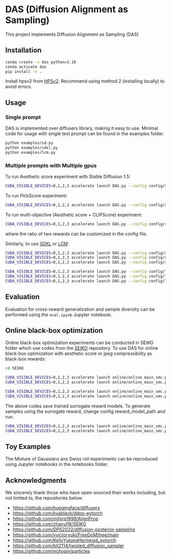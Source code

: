 # DAS (Diffusion Alignment as Sampling)

This project implements Diffusion Alignment as Sampling (DAS)

## Installation

```bash
conda create -n das python=3.10
conda activate das
pip install -e .
```

Install hpsv2 from [HPSv2](https://github.com/tgxs002/HPSv2). Recommend using method 2 (installing locally) to avoid errors.

## Usage

### Single prompt

DAS is implemented over diffusers library, making it easy to use. Minimal code for usage with single test prompt can be found in the examples folder.

```bash
python examples/sd.py
python examples/sdxl.py
python examples/lcm.py
```

### Multiple prompts with Multiple gpus

To run Aesthetic score experiment with Stable Diffusion 1.5:

```bash
CUDA_VISIBLE_DEVICES=0,1,2,3 accelerate launch DAS.py --config config/sd.py:aesthetic
```

To run PickScore experiment:

```bash
CUDA_VISIBLE_DEVICES=0,1,2,3 accelerate launch DAS.py --config config/sd.py:pick
```

To run multi-objective (Aesthetic score + CLIPScore) experiment:

```bash
CUDA_VISIBLE_DEVICES=0,1,2,3 accelerate launch DAS.py --config config/sd.py:multi
```
where the ratio of two rewards can be customized in the config file.

Similarly, to use [SDXL](https://huggingface.co/stabilityai/stable-diffusion-xl-base-1.0) or [LCM](https://huggingface.co/SimianLuo/LCM_Dreamshaper_v7):

```bash
CUDA_VISIBLE_DEVICES=0,1,2,3 accelerate launch DAS.py --config config/sdxl.py:aesthetic
CUDA_VISIBLE_DEVICES=0,1,2,3 accelerate launch DAS.py --config config/sdxl.py:pick
CUDA_VISIBLE_DEVICES=0,1,2,3 accelerate launch DAS.py --config config/sdxl.py:multi

CUDA_VISIBLE_DEVICES=0,1,2,3 accelerate launch DAS.py --config config/lcm.py:aesthetic
CUDA_VISIBLE_DEVICES=0,1,2,3 accelerate launch DAS.py --config config/lcm.py:pick
CUDA_VISIBLE_DEVICES=0,1,2,3 accelerate launch DAS.py --config config/lcm.py:multi
```

## Evaluation

Evaluation for cross-reward generalization and sample diversity can be performed using the `eval.ipynb` Jupyter notebook. 

## Online black-box optimization

Online black-box optimization experiments can be conducted in SEIKO folder which use codes from the [SEIKO](https://github.com/zhaoyl18/SEIKO) repository. To use DAS for online black-box optimization with aesthetic score or jpeg compressibility as black-box rewards:

```bash
cd SEIKO

CUDA_VISIBLE_DEVICES=0,1,2,3 accelerate launch online/online_main_smc.py --config config/UCB_smc.py:aesthetic
CUDA_VISIBLE_DEVICES=0,1,2,3 accelerate launch online/online_main_smc.py --config config/Bootstrap_smc.py:aesthetic

CUDA_VISIBLE_DEVICES=0,1,2,3 accelerate launch online/online_main_smc.py --config config/UCB_smc.py:jpeg
CUDA_VISIBLE_DEVICES=0,1,2,3 accelerate launch online/online_main_smc.py --config config/Bootstrap_smc.py:jpeg
```

The above codes save trained surrogate reward models. To generate samples using the surrogate reward, change config.reward_model_path and run:
```bash
CUDA_VISIBLE_DEVICES=0,1,2,3 accelerate launch online/online_main_smc.py --config config/UCB_smc.py:evaluate
CUDA_VISIBLE_DEVICES=0,1,2,3 accelerate launch online/online_main_smc.py --config config/Bootstrap_smc.py:evaluate
```

## Toy Examples

The Mixture of Gaussians ans Swiss roll experiments can be reproduced using Jupyter notebooks in the notebooks folder.

## Acknowledgments

We sincerely thank those who have open-sourced their works including, but not limited to, the repositories below:
- https://github.com/huggingface/diffusers
- https://github.com/kvablack/ddpo-pytorch
- https://github.com/mihirp1998/AlignProp
- https://github.com/zhaoyl18/SEIKO
- https://github.com/DPS2022/diffusion-posterior-sampling
- https://github.com/vvictoryuki/FreeDoM/tree/main
- https://github.com/KellyYutongHe/mpgd_pytorch
- https://github.com/blt2114/twisted_diffusion_sampler
- https://github.com/nchopin/particles
